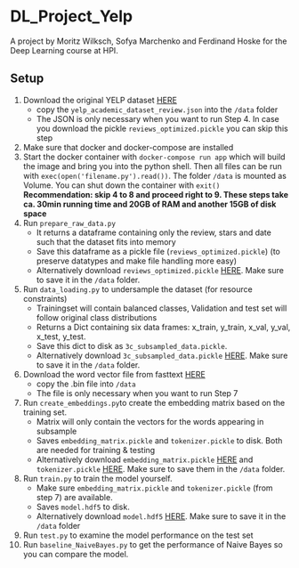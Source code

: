 # DL_Project_Yelp

A project by Moritz Wilksch, Sofya Marchenko and Ferdinand Hoske for the Deep Learning course at HPI.

## Setup

1. Download the original YELP dataset [HERE](https://drive.google.com/file/d/1JyhkvYRnpy5mlvI2xUrTEJMdGoEi19PQ/view?usp=sharing)
   - copy the `yelp_academic_dataset_review.json` into the `/data` folder
   - The JSON is only necessary when you want to run Step 4. In case you download the pickle `reviews_optimized.pickle` you can skip this step
2. Make sure that docker and docker-compose are installed
3. Start the docker container with `docker-compose run app` which will build the image and bring you into the python shell. Then all files can be run with `exec(open('filename.py').read())`. The folder `/data` is mounted as Volume. You can shut down the container with `exit()`
   **Recommendation: skip 4 to 8 and proceed right to 9. These steps take ca. 30min running time and 20GB of RAM and another 15GB of disk space**
4. Run `prepare_raw_data.py`
   - It returns a dataframe containing only the review, stars and date such that the dataset fits into memory
   - Save this dataframe as a pickle file (`reviews_optimized.pickle`) (to preserve datatypes and make file handling more easy)
   - Alternatively download `reviews_optimized.pickle` [HERE](https://drive.google.com/file/d/1941uzvFlhurY7j5JtiIoGsuW57onkMT3/view?usp=sharing). Make sure to save it in the `/data` folder.
5. Run `data_loading.py` to undersample the dataset (for resource constraints)
   - Trainingset will contain balanced classes, Validation and test set will follow original class distributions
   - Returns a Dict containing six data frames: x_train, y_train, x_val, y_val, x_test, y_test.
   - Save this dict to disk as `3c_subsampled_data.pickle`.
   - Alternatively download `3c_subsampled_data.pickle` [HERE](https://drive.google.com/file/d/1QuJlZdjBZaicfb9ibXxg1xHueZNzX4gT/view?usp=sharing). Make sure to save it in the `/data` folder.
6. Download the word vector file from fasttext [HERE](https://dl.fbaipublicfiles.com/fasttext/vectors-crawl/cc.en.300.bin.gz)
   - copy the .bin file into `/data`
   - The file is only necessary when you want to run Step 7
7. Run `create_embeddings.py`to create the embedding matrix based on the training set.
   - Matrix will only contain the vectors for the words appearing in subsample
   - Saves `embedding_matrix.pickle` and `tokenizer.pickle` to disk. Both are needed for training & testing
   - Alternatively download `embedding_matrix.pickle` [HERE](https://drive.google.com/file/d/1SkrpF67Wbccut8hpEH-K4mlnxobpAlEj/view?usp=sharing) and `tokenizer.pickle` [HERE](https://drive.google.com/file/d/1lUr6QfSDx_neYnBwrO53L_jWnL_O7sd_/view?usp=sharing). Make sure to save them in the `/data` folder.
8. Run `train.py` to train the model yourself.
   - Make sure `embedding_matrix.pickle` and `tokenizer.pickle` (from step 7) are available.
   - Saves `model.hdf5` to disk.
   - Alternatively download `model.hdf5` [HERE](https://drive.google.com/file/d/1McAYruCXwTSRBzxWZJ1k48WvGsN4f0IK/view?usp=sharing). Make sure to save it in the `/data` folder
9. Run `test.py` to examine the model performance on the test set
10. Run `baseline_NaiveBayes.py` to get the performance of Naive Bayes so you can compare the model.
